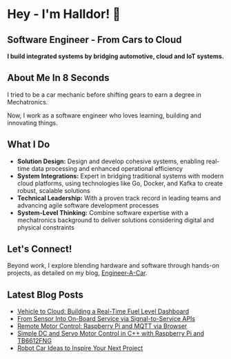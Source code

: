 # Hey - I'm Halldor! 👋
## Software Engineer - From Cars to Cloud

**I build integrated systems by bridging automotive, cloud and IoT systems.**

## About Me In 8 Seconds

I tried to be a car mechanic before shifting gears to earn a degree in Mechatronics.

Now, I work as a software engineer who loves learning, building and innovating things.

## What I Do

- **Solution Design:** Design and develop cohesive systems, enabling real-time data processing and enhanced operational efficiency
- **System Integrations:** Expert in bridging traditional systems with modern cloud platforms, using technologies like Go, Docker, and Kafka to create robust, scalable solutions
- **Technical Leadership:** With a proven track record in leading teams and advancing agile software development processes
- **System-Level Thinking:** Combine software expertise with a mechatronics background to deliver solutions considering digital and physical constraints

## Let's Connect!

Beyond work, I explore blending hardware and software through hands-on projects, as detailed on my blog, [Engineer-A-Car](https://www.engineeracar.com/).

## Latest Blog Posts
<!-- BLOG-POST-LIST:START -->
- [Vehicle to Cloud: Building a Real-Time Fuel Level Dashboard](https://www.engineeracar.com/automotive-soa-vehicle-to-cloud-fundamentals/)
- [From Sensor Into On-Board Service via Signal-to-Service APIs](https://www.engineeracar.com/automotive-soa-on-board-fundamentals/)
- [Remote Motor Control: Raspberry Pi and MQTT via Browser](https://www.engineeracar.com/control-rpi-mqtt/)
- [Simple DC and Servo Motor Control in C++ with Raspberry Pi and TB6612FNG](https://www.engineeracar.com/motor-control-rpi-cpp/)
- [Robot Car Ideas to Inspire Your Next Project](https://www.engineeracar.com/robot-car-ideas/)
<!-- BLOG-POST-LIST:END -->
